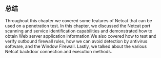## 总结

Throughout this chapter we covered some features of Netcat that can be used on a penetration test. In this chapter, we discussed the Netcat port scanning and service identification capabilities and demonstrated how to obtain Web server application information.We also covered how to test and verify outbound firewall rules, how we can avoid detection by antivirus software, and the Window Firewall. Lastly, we talked about the various Netcat backdoor connection and execution methods. 

